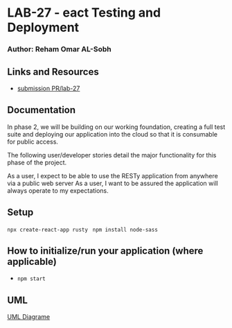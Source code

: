 # LAB-27 - eact Testing and Deployment
### Author: Reham Omar AL-Sobh

 ## Links and Resources

 - [submission PR/lab-27](https://github.com/Reham-401-advanced-javascript/rusty/pull/2)

## Documentation

In phase 2, we will be building on our working foundation, creating a full test suite and deploying our application into the cloud so that it is consumable for public access.

The following user/developer stories detail the major functionality for this phase of the project.

As a user, I expect to be able to use the RESTy application from anywhere via a public web server
As a user, I want to be assured the application will always operate to my expectations.

## Setup
 `npx create-react-app rusty `
 `npm install node-sass   `


## How to initialize/run your application (where applicable)
   * `npm start`


## UML

[UML Diagrame ](assest/)
